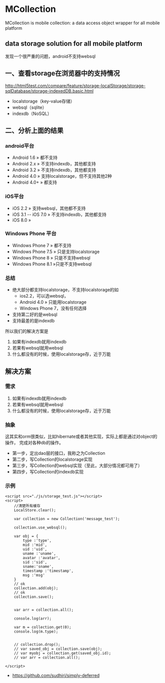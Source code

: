 MCollection
===========

MCollection is mobile collection: a data access object wrapper for all mobile platform


##  data storage solution for all mobile platform

发现一个很严重的问题，android不支持websql

##  一、查看storage在浏览器中的支持情况

http://html5test.com/compare/feature/storage-localStorage/storage-sqlDatabase/storage-indexedDB.basic.html


- localstorage（key-value存储）
- websql（sqlite）
- indexdb（NoSQL）

## 二、分析上面的结果

### android平台

- Android 1.6 »	都不支持
- Android 2.x »	不支持indexdb，其他都支持
- Android 3.2 » 不支持indexdb，其他都支持
- Android 4.0 » 支持localstorage，但不支持其他2种
- Android 4.0+ » 都支持

### iOS平台

- iOS 2.2 » 支持websql，其他都不支持
- iOS 3.1 -- iOS 7.0 » 不支持indexdb，其他都支持
- iOS 8.0 »

### Windows Phone 平台

- Windows Phone 7 	»	都不支持
- Windows Phone 7.5 »	只是支持localstorage
- Windows Phone 8 	»	只是不支持websql
- Windows Phone 8.1 »只是不支持websql

### 总结

- 绝大部分都支持localstorage，不支持localstorage的如
	- ios2.2，可以选websql，
	- Android 4.0 » 只能用localstorage
	- Windows Phone 7，没有任何选择
- 支持第二好的是websql
- 支持最差的是indexdb

所以我们的解决方案是

1. 如果有indexdb就用indexdb
1. 若果有websql就用websql
1. 什么都没有的时候，使用localstorage存，近于万能


## 解决方案

### 需求

1. 如果有indexdb就用indexdb
1. 若果有websql就用websql
1. 什么都没有的时候，使用localstorage存，近于万能

### 抽象

这其实和orm很类似，比如hibernate或者其他实现，实际上都是通过对object的操作，
完成对各种db的操作。

- 第一步，定出dao层的接口，我称之为Collection
- 第二步，写Collection的localstorage实现
- 第三步，写Collection的websql实现（至此，大部分情况都可用了）
- 第四步，写Collection的indexdb实现

### 示例

```
<script src="./js/storage_test.js"></script>
<script>
	//清楚所有缓存
	LocalStore.clear();
	
	var collection = new Collection('message_test');
	
	collection.use_websql();
	
	var obj = {
		type :'type',
		mid :'mid',
		uid :'uid',
		uname :'uname',
		avatar :'avatar',
		sid :'sid',
		sname:'sname',
		timestamp :'timestamp',
		msg :'msg'
	}
	// ok
	collection.add(obj);
	// ok
	collection.save();
	
	
	var arr = collection.all();
	
	console.log(arr);
	
	var m = collection.get(0);
	console.log(m.type);
	
	
	// collection.drop();
 	// var saved_obj = collection.save(obj);
	// var myobj = collection.get(saved_obj.id);
	// var arr = collection.all();
	
</script>
```


- https://github.com/sudhirj/simply-deferred
